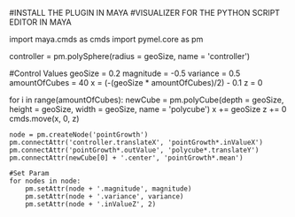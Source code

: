 #INSTALL THE PLUGIN IN MAYA
#VISUALIZER FOR THE PYTHON SCRIPT EDITOR IN MAYA 

import maya.cmds as cmds
import pymel.core as pm

controller = pm.polySphere(radius = geoSize, name = 'controller')

#Control Values
geoSize = 0.2
magnitude = -0.5
variance = 0.5
amountOfCubes = 40
x = (-(geoSize * amountOfCubes)/2) - 0.1
z = 0

for i in range(amountOfCubes):
    newCube = pm.polyCube(depth = geoSize, height = geoSize, width = geoSize, name = 'polycube')
    x += geoSize
    z += 0
    cmds.move(x, 0, z)

    node = pm.createNode('pointGrowth')
    pm.connectAttr('controller.translateX', 'pointGrowth*.inValueX')
    pm.connectAttr('pointGrowth*.outValue', 'polycube*.translateY')
    pm.connectAttr(newCube[0] + '.center', 'pointGrowth*.mean')
    
    #Set Param
    for nodes in node:
        pm.setAttr(node + '.magnitude', magnitude)
        pm.setAttr(node + '.variance', variance)
        pm.setAttr(node + '.inValueZ', 2)
